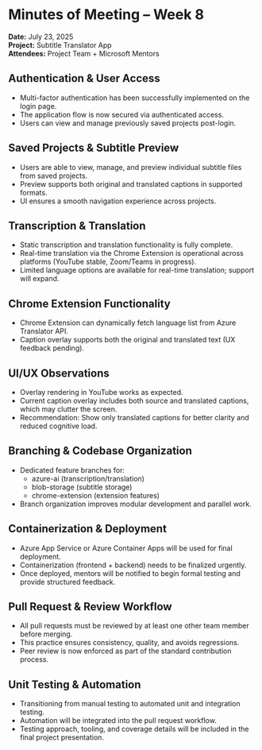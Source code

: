 # Minutes of Meeting – Week 8  
**Date:** July 23, 2025  
**Project:** Subtitle Translator App  
**Attendees:** Project Team + Microsoft Mentors  

## Authentication & User Access
- Multi-factor authentication has been successfully implemented on the login page.
- The application flow is now secured via authenticated access.
- Users can view and manage previously saved projects post-login.

## Saved Projects & Subtitle Preview
- Users are able to view, manage, and preview individual subtitle files from saved projects.
- Preview supports both original and translated captions in supported formats.
- UI ensures a smooth navigation experience across projects.

## Transcription & Translation
- Static transcription and translation functionality is fully complete.
- Real-time translation via the Chrome Extension is operational across platforms (YouTube stable, Zoom/Teams in progress).
- Limited language options are available for real-time translation; support will expand.

## Chrome Extension Functionality
- Chrome Extension can dynamically fetch language list from Azure Translator API.
- Caption overlay supports both the original and translated text (UX feedback pending).

## UI/UX Observations
- Overlay rendering in YouTube works as expected.
- Current caption overlay includes both source and translated captions, which may clutter the screen.
- Recommendation: Show only translated captions for better clarity and reduced cognitive load.

## Branching & Codebase Organization
- Dedicated feature branches for:  
  - azure-ai (transcription/translation)  
  - blob-storage (subtitle storage)  
  - chrome-extension (extension features)  
- Branch organization improves modular development and parallel work.

## Containerization & Deployment
- Azure App Service or Azure Container Apps will be used for final deployment.
- Containerization (frontend + backend) needs to be finalized urgently.
- Once deployed, mentors will be notified to begin formal testing and provide structured feedback.

## Pull Request & Review Workflow
- All pull requests must be reviewed by at least one other team member before merging.
- This practice ensures consistency, quality, and avoids regressions.
- Peer review is now enforced as part of the standard contribution process.

## Unit Testing & Automation
- Transitioning from manual testing to automated unit and integration testing.
- Automation will be integrated into the pull request workflow.
- Testing approach, tooling, and coverage details will be included in the final project presentation.
